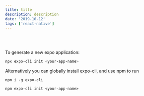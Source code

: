 ```yaml
---
title: title
description: description
date: '2019-10-12'
tags: ['react-native']
---
```


<br />
<br />

To generate a new expo application:

```sh
npx expo-cli init <your-app-name>
```

Alternatively you can globally install expo-cli, and use npm to run

```
npm i -g expo-cli

npm expo-cli init <your-app-name>

```


<br />
<br />
